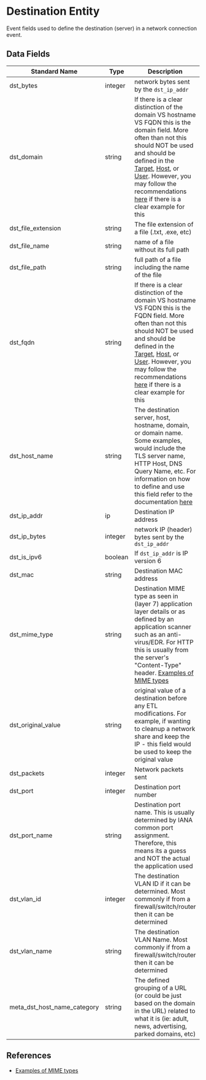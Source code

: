 # Destination Entity
Event fields used to define the destination (server) in a network connection event.

## Data Fields
|Standard Name|Type|Description|Sample Value|
|---|---|---|---|
| dst_bytes|integer|network bytes sent by the `dst_ip_addr`|100|
| dst_domain|string|If there is a clear distinction of the domain VS hostname VS FQDN this is the domain field. More often than not this should NOT be used and should be defined in the [Target](target.md), [Host](host.md), or [User](user.md). However, you may follow the recommendations [here](../../guidelines/domain_or_hostname_or_fqdn.md) if there is a clear example for this|bigwheel.corporation.local|
|dst_file_extension|string|The file extension of a file (.txt, .exe, etc)|exe|
|dst_file_name|string|name of a file without its full path|a.exe|
|dst_file_path|string|full path of a file including the name of the file|C:\users\wardog\z.exe|
| dst_fqdn|string|If there is a clear distinction of the domain VS hostname VS FQDN this is the FQDN field. More often than not this should NOT be used and should be defined in the [Target](target.md), [Host](host.md), or [User](user.md). However, you may follow the recommendations [here](../../guidelines/domain_or_hostname_or_fqdn.md) if there is a clear example for this|bob-berto-pc.bigwheel.corporation.local|
| dst_host_name|string|The destination server, host, hostname, domain, or domain name. Some examples, would include the TLS server name, HTTP Host, DNS Query Name, etc. For information on how to define and use this field refer to the documentation [here](../../guidelines/domain_or_hostname_or_fqdn.md)|www.google.com|
|dst_ip_addr|ip|Destination IP address|8.8.8.8|
| dst_ip_bytes|integer|network IP (header) bytes sent by the `dst_ip_addr`|104|
| dst_is_ipv6|boolean|If `dst_ip_addr` is IP version 6|false|
|dst_mac|string|Destination MAC address|a9:68:82:28:c4:6d|
| dst_mime_type|string|Destination MIME type as seen in (layer 7) application layer details or as defined by an application scanner such as an anti-virus/EDR. For HTTP this is usually from the server's "Content-Type" header. [Examples of MIME types](https://developer.mozilla.org/en-US/docs/Web/HTTP/Basics_of_HTTP/MIME_types/Complete_list_of_MIME_types)|application/pdf|
| dst_original_value|string|original value of a destination before any ETL modifications. For example, if wanting to cleanup a network share and keep the IP - this field would be used to keep the original value|\\8.8.8.8|
|dst_packets|integer|Network packets sent|5|
|dst_port|integer|Destination port number|138|
|dst_port_name|string|Destination port name. This is usually determined by IANA common port assignment. Therefore, this means its a guess and NOT the actual the application used|netbios-dgm|
|dst_vlan_id|integer|The destination VLAN ID if it can be determined. Most commonly if from a firewall/switch/router then it can be determined|1000|
|dst_vlan_name|string|The destination VLAN Name. Most commonly if from a firewall/switch/router then it can be determined|untrust-dmz|
| meta_dst_host_name_category|string|The defined grouping of a URL (or could be just based on the domain in the URL) related to what it is (ie: adult, news, advertising, parked domains, etc)|Search Engines|
## References
* [Examples of MIME types](https://developer.mozilla.org/en-US/docs/Web/HTTP/Basics_of_HTTP/MIME_types/Complete_list_of_MIME_types)
